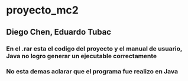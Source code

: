 # proyecto_mc2
## Diego Chen, Eduardo Tubac
### En el .rar esta el codigo del proyecto y el manual de usuario, Java no logro generar un ejecutable correctamente
### No esta demas aclarar que el programa fue realizo en Java
